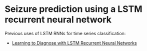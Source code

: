 # Seizure prediction using a LSTM recurrent neural network

Previous uses of LSTM RNNs for time series classification:

- [Learning to Diagnose with LSTM Recurrent Neural Networks](http://arxiv.org/abs/1511.03677)
